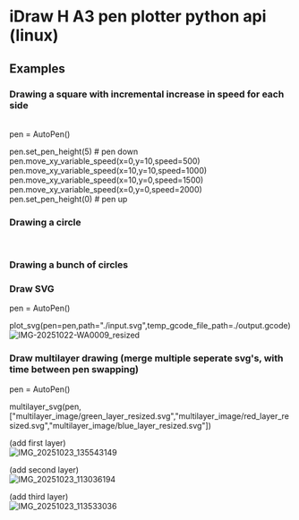 <h1> iDraw H A3 pen plotter python api (linux) </h1>

<h2>Examples </h2>
<h3> Drawing a square with incremental increase in speed for each side </h3> </br>
pen = AutoPen() </br>

pen.set_pen_height(5) # pen down</br>
pen.move_xy_variable_speed(x=0,y=10,speed=500) </br>
pen.move_xy_variable_speed(x=10,y=10,speed=1000) </br>
pen.move_xy_variable_speed(x=10,y=0,speed=1500) </br>
pen.move_xy_variable_speed(x=0,y=0,speed=2000) </br>
pen.set_pen_height(0) # pen up </br>

<h3> Drawing a circle </h3> </br>


<h3>Drawing a bunch of circles </h3>


<h3>Draw SVG </h3>
pen = AutoPen() </br>

plot_svg(pen=pen,path="./input.svg",temp_gcode_file_path=./output.gcode)  </br>
![IMG-20251022-WA0009_resized](https://github.com/user-attachments/assets/8cfdf1b6-87d7-4dc0-bd43-108ac98ee50a)

<h3>Draw multilayer drawing (merge multiple seperate svg's, with time between pen swapping)</h3>
pen = AutoPen() </br>

multilayer_svg(pen,["multilayer_image/green_layer_resized.svg","multilayer_image/red_layer_resized.svg","multilayer_image/blue_layer_resized.svg"]) </br>

(add first layer) </br>
![IMG_20251023_135543149](https://github.com/user-attachments/assets/ee499ced-fc97-4c61-9c78-3822518c2c71)

(add second layer) </br>
![IMG_20251023_113036194](https://github.com/user-attachments/assets/378c1b89-0bed-4418-a09c-be7d871d9f2f)

(add third layer) </br>
![IMG_20251023_113533036](https://github.com/user-attachments/assets/fe8be36a-e157-44e4-a3b8-d91a1d5009be)
